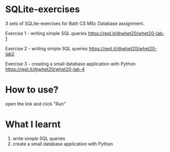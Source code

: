 # SQLite-exercises
3 sets of SQLite-exercises for Bath CS MSc Database assignment.

Exercise 1 - writing simple SQL queries 
https://repl.it/@whet20/whet20-lab-1

Exercise 2 - writing simple SQL queries 
https://repl.it/@whet20/whet20-lab2

Exercise 3 - creating a small database application with Python
https://repl.it/@whet20/whet20-lab-4

# How to use? 
open the link and click "Run"

# What I learnt
1) write simple SQL queries
2) create a small database application with Python
